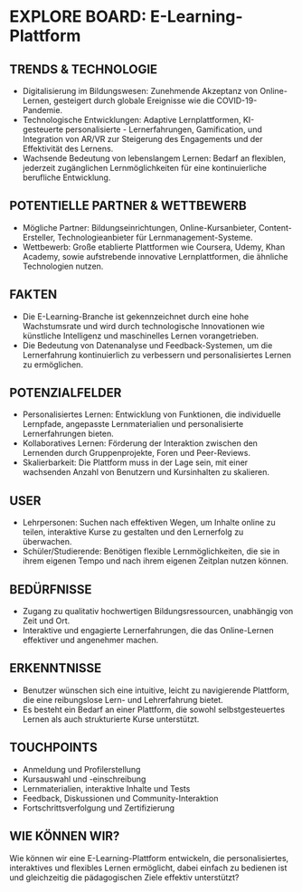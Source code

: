 #  EXPLORE BOARD: E-Learning-Plattform


## TRENDS & TECHNOLOGIE
- Digitalisierung im Bildungswesen: Zunehmende Akzeptanz von Online-Lernen, gesteigert durch globale Ereignisse wie die COVID-19-Pandemie.
- Technologische Entwicklungen: Adaptive Lernplattformen, KI-gesteuerte personalisierte - Lernerfahrungen, Gamification, und Integration von AR/VR zur Steigerung des Engagements und der Effektivität des Lernens.
- Wachsende Bedeutung von lebenslangem Lernen: Bedarf an flexiblen, jederzeit zugänglichen Lernmöglichkeiten für eine kontinuierliche berufliche Entwicklung.

## POTENTIELLE PARTNER & WETTBEWERB
- Mögliche Partner: Bildungseinrichtungen, Online-Kursanbieter, Content-Ersteller, Technologieanbieter für Lernmanagement-Systeme.
- Wettbewerb: Große etablierte Plattformen wie Coursera, Udemy, Khan Academy, sowie aufstrebende innovative Lernplattformen, die ähnliche Technologien nutzen.

## FAKTEN
- Die E-Learning-Branche ist gekennzeichnet durch eine hohe Wachstumsrate und wird durch technologische Innovationen wie künstliche Intelligenz und maschinelles Lernen vorangetrieben.
- Die Bedeutung von Datenanalyse und Feedback-Systemen, um die Lernerfahrung kontinuierlich zu verbessern und personalisiertes Lernen zu ermöglichen.

## POTENZIALFELDER
- Personalisiertes Lernen: Entwicklung von Funktionen, die individuelle Lernpfade, angepasste Lernmaterialien und personalisierte Lernerfahrungen bieten.
- Kollaboratives Lernen: Förderung der Interaktion zwischen den Lernenden durch Gruppenprojekte, Foren und Peer-Reviews.
- Skalierbarkeit: Die Plattform muss in der Lage sein, mit einer wachsenden Anzahl von Benutzern und Kursinhalten zu skalieren.

## USER
- Lehrpersonen: Suchen nach effektiven Wegen, um Inhalte online zu teilen, interaktive Kurse zu gestalten und den Lernerfolg zu überwachen.
- Schüler/Studierende: Benötigen flexible Lernmöglichkeiten, die sie in ihrem eigenen Tempo und nach ihrem eigenen Zeitplan nutzen können.

## BEDÜRFNISSE
- Zugang zu qualitativ hochwertigen Bildungsressourcen, unabhängig von Zeit und Ort.
- Interaktive und engagierte Lernerfahrungen, die das Online-Lernen effektiver und angenehmer machen.

## ERKENNTNISSE
- Benutzer wünschen sich eine intuitive, leicht zu navigierende Plattform, die eine reibungslose Lern- und Lehrerfahrung bietet.
- Es besteht ein Bedarf an einer Plattform, die sowohl selbstgesteuertes Lernen als auch strukturierte Kurse unterstützt.

## TOUCHPOINTS
- Anmeldung und Profilerstellung
- Kursauswahl und -einschreibung
- Lernmaterialien, interaktive Inhalte und Tests
- Feedback, Diskussionen und Community-Interaktion
- Fortschrittsverfolgung und Zertifizierung

## WIE KÖNNEN WIR?
Wie können wir eine E-Learning-Plattform entwickeln, die personalisiertes, interaktives und flexibles Lernen ermöglicht, dabei einfach zu bedienen ist und gleichzeitig die pädagogischen Ziele effektiv unterstützt?